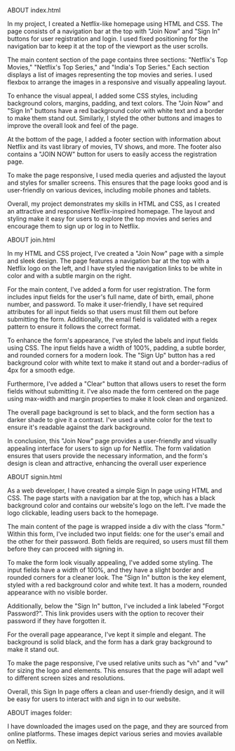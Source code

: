 ABOUT index.html

In my project, I created a Netflix-like homepage using HTML and CSS. The page consists of a navigation bar at the top with "Join Now" and "Sign In" buttons for user registration and login. I used fixed positioning for the navigation bar to keep it at the top of the viewport as the user scrolls.

The main content section of the page contains three sections: "Netflix's Top Movies," "Netflix's Top Series," and "India's Top Series." Each section displays a list of images representing the top movies and series. I used flexbox to arrange the images in a responsive and visually appealing layout.

To enhance the visual appeal, I added some CSS styles, including background colors, margins, padding, and text colors. The "Join Now" and "Sign In" buttons have a red background color with white text and a border to make them stand out. Similarly, I styled the other buttons and images to improve the overall look and feel of the page.

At the bottom of the page, I added a footer section with information about Netflix and its vast library of movies, TV shows, and more. The footer also contains a "JOIN NOW" button for users to easily access the registration page.

To make the page responsive, I used media queries and adjusted the layout and styles for smaller screens. This ensures that the page looks good and is user-friendly on various devices, including mobile phones and tablets.

Overall, my project demonstrates my skills in HTML and CSS, as I created an attractive and responsive Netflix-inspired homepage. The layout and styling make it easy for users to explore the top movies and series and encourage them to sign up or log in to Netflix.


ABOUT join.html

In my HTML and CSS project, I've created a "Join Now" page with a simple and sleek design. The page features a navigation bar at the top with a Netflix logo on the left, and I have styled the navigation links to be white in color and with a subtle margin on the right.

For the main content, I've added a form for user registration. The form includes input fields for the user's full name, date of birth, email, phone number, and password. To make it user-friendly, I have set required attributes for all input fields so that users must fill them out before submitting the form. Additionally, the email field is validated with a regex pattern to ensure it follows the correct format.

To enhance the form's appearance, I've styled the labels and input fields using CSS. The input fields have a width of 100%, padding, a subtle border, and rounded corners for a modern look. The "Sign Up" button has a red background color with white text to make it stand out and a border-radius of 4px for a smooth edge.

Furthermore, I've added a "Clear" button that allows users to reset the form fields without submitting it. I've also made the form centered on the page using max-width and margin properties to make it look clean and organized.

The overall page background is set to black, and the form section has a darker shade to give it a contrast. I've used a white color for the text to ensure it's readable against the dark background.

In conclusion, this "Join Now" page provides a user-friendly and visually appealing interface for users to sign up for Netflix. The form validation ensures that users provide the necessary information, and the form's design is clean and attractive, enhancing the overall user experience



ABOUT signin.html


As a web developer, I have created a simple Sign In page using HTML and CSS. The page starts with a navigation bar at the top, which has a black background color and contains our website's logo on the left. I've made the logo clickable, leading users back to the homepage.

The main content of the page is wrapped inside a div with the class "form." Within this form, I've included two input fields: one for the user's email and the other for their password. Both fields are required, so users must fill them before they can proceed with signing in.

To make the form look visually appealing, I've added some styling. The input fields have a width of 100%, and they have a slight border and rounded corners for a cleaner look. The "Sign In" button is the key element, styled with a red background color and white text. It has a modern, rounded appearance with no visible border.

Additionally, below the "Sign In" button, I've included a link labeled "Forgot Password?". This link provides users with the option to recover their password if they have forgotten it.

For the overall page appearance, I've kept it simple and elegant. The background is solid black, and the form has a dark gray background to make it stand out.

To make the page responsive, I've used relative units such as "vh" and "vw" for sizing the logo and elements. This ensures that the page will adapt well to different screen sizes and resolutions.

Overall, this Sign In page offers a clean and user-friendly design, and it will be easy for users to interact with and sign in to our website.


ABOUT images folder:

I have downloaded the images used on the page, and they are sourced from online platforms. These images depict various series and movies available on Netflix.


